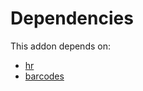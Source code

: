 # Dependencies

This addon depends on:

- [hr](https://github.com/bringout/oca-ocb-hr)
- [barcodes](https://github.com/bringout/oca-ocb-technical)
